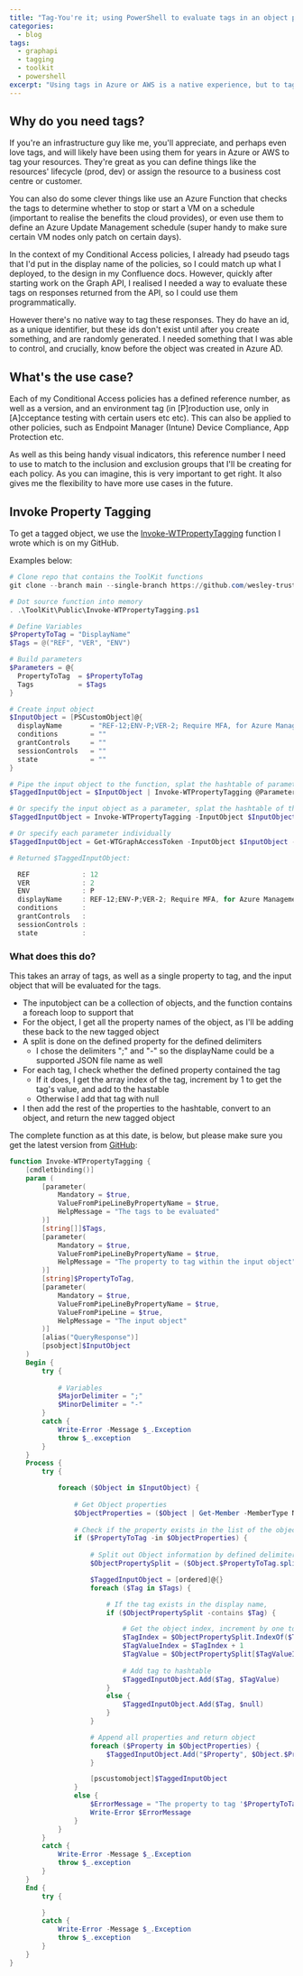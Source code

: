 ```yaml
---
title: "Tag-You're it; using PowerShell to evaluate tags in an object property"
categories:
  - blog
tags:
  - graphapi
  - tagging
  - toolkit
  - powershell
excerpt: "Using tags in Azure or AWS is a native experience, but to tag a response from the Graph API, required that I create a PowerShell function..."
---
```


## Why do you need tags?
If you're an infrastructure guy like me, you'll appreciate, and perhaps even love tags, and will likely have been using them for years in Azure or AWS to tag your resources. They're great as you can define things like the resources' lifecycle (prod, dev) or assign the resource to a business cost centre or customer.

You can also do some clever things like use an Azure Function that checks the tags to determine whether to stop or start a VM on a schedule (important to realise the benefits the cloud provides), or even use them to define an Azure Update Management schedule (super handy to make sure certain VM nodes only patch on certain days).

In the context of my Conditional Access policies, I already had pseudo tags that I'd put in the display name of the policies, so I could match up what I deployed, to the design in my Confluence docs. However, quickly after starting work on the Graph API, I realised I needed a way to evaluate these tags on responses returned from the API, so I could use them programmatically.

However there's no native way to tag these responses. They do have an id, as a unique identifier, but these ids don't exist until after you create something, and are randomly generated. I needed something that I was able to control, and crucially, know before the object was created in Azure AD.

## What's the use case?
Each of my Conditional Access policies has a defined reference number, as well as a version, and an environment tag (in [P]roduction use, only in [A]cceptance testing with certain users etc etc). This can also be applied to other policies, such as Endpoint Manager (Intune) Device Compliance, App Protection etc.

As well as this being handy visual indicators, this reference number I need to use to match to the inclusion and exclusion groups that I'll be creating for each policy. As you can imagine, this is very important to get right. It also gives me the flexibility to have more use cases in the future.

## Invoke Property Tagging
To get a tagged object, we use the [Invoke-WTPropertyTagging][function-link] function I wrote which is on my GitHub.

Examples below:

```powershell
# Clone repo that contains the ToolKit functions
git clone --branch main --single-branch https://github.com/wesley-trust/ToolKit.git

# Dot source function into memory
. .\ToolKit\Public\Invoke-WTPropertyTagging.ps1

# Define Variables
$PropertyToTag = "DisplayName"
$Tags = @("REF", "VER", "ENV")

# Build parameters
$Parameters = @{
  PropertyToTag  = $PropertyToTag
  Tags           = $Tags
}

# Create input object
$InputObject = [PSCustomObject]@{
  displayName       = "REF-12;ENV-P;VER-2; Require MFA, for Azure Management"
  conditions        = ""
  grantControls     = ""
  sessionControls   = ""
  state             = ""
}

# Pipe the input object to the function, splat the hashtable of parameters and return the tagged input object
$TaggedInputObject = $InputObject | Invoke-WTPropertyTagging @Parameters

# Or specify the input object as a parameter, splat the hashtable of the rest of the parameters
$TaggedInputObject = Invoke-WTPropertyTagging -InputObject $InputObject @Parameters

# Or specify each parameter individually
$TaggedInputObject = Get-WTGraphAccessToken -InputObject $InputObject -PropertyToTag $PropertyToTag -Tags $Tags

# Returned $TaggedInputObject:

  REF             : 12
  VER             : 2
  ENV             : P
  displayName     : REF-12;ENV-P;VER-2; Require MFA, for Azure Management
  conditions      : 
  grantControls   : 
  sessionControls : 
  state           : 
```

### What does this do? <!-- omit in toc -->
This takes an array of tags, as well as a single property to tag, and the input object that will be evaluated for the tags.
- The inputobject can be a collection of objects, and the function contains a foreach loop to support that
- For the object, I get all the property names of the object, as I'll be adding these back to the new tagged object
- A split is done on the defined property for the defined delimiters
  - I chose the delimiters ";" and "-" so the displayName could be a supported JSON file name as well
- For each tag, I check whether the defined property contained the tag
  - If it does, I get the array index of the tag, increment by 1 to get the tag's value, and add to the hastable
  - Otherwise I add that tag with null
- I then add the rest of the properties to the hashtable, convert to an object, and return the new tagged object

The complete function as at this date, is below, but please make sure you get the latest version from [GitHub][function-link]:

```powershell
function Invoke-WTPropertyTagging {
    [cmdletbinding()]
    param (
        [parameter(
            Mandatory = $true,
            ValueFromPipeLineByPropertyName = $true,
            HelpMessage = "The tags to be evaluated"
        )]
        [string[]]$Tags,
        [parameter(
            Mandatory = $true,
            ValueFromPipeLineByPropertyName = $true,
            HelpMessage = "The property to tag within the input object"
        )]
        [string]$PropertyToTag,
        [parameter(
            Mandatory = $true,
            ValueFromPipeLineByPropertyName = $true,
            ValueFromPipeLine = $true,
            HelpMessage = "The input object"
        )]
        [alias("QueryResponse")]
        [psobject]$InputObject
    )
    Begin {
        try {
            
            # Variables
            $MajorDelimiter = ";"
            $MinorDelimiter = "-"
        }
        catch {
            Write-Error -Message $_.Exception
            throw $_.exception
        }
    }
    Process {
        try {

            foreach ($Object in $InputObject) {
                
                # Get Object properties
                $ObjectProperties = ($Object | Get-Member -MemberType NoteProperty).name 
                
                # Check if the property exists in the list of the object's properties
                if ($PropertyToTag -in $ObjectProperties) {
                    
                    # Split out Object information by defined delimiter(s) and tag(s)
                    $ObjectPropertySplit = ($Object.$PropertyToTag.split($MajorDelimiter)).Split($MinorDelimiter)

                    $TaggedInputObject = [ordered]@{}
                    foreach ($Tag in $Tags) {

                        # If the tag exists in the display name, 
                        if ($ObjectPropertySplit -contains $Tag) {

                            # Get the object index, increment by one to obtain the tag's value index
                            $TagIndex = $ObjectPropertySplit.IndexOf($Tag)
                            $TagValueIndex = $TagIndex + 1
                            $TagValue = $ObjectPropertySplit[$TagValueIndex]
                        
                            # Add tag to hashtable
                            $TaggedInputObject.Add($Tag, $TagValue)
                        }
                        else {
                            $TaggedInputObject.Add($Tag, $null)
                        }
                    }

                    # Append all properties and return object
                    foreach ($Property in $ObjectProperties) {
                        $TaggedInputObject.Add("$Property", $Object.$Property)
                    }

                    [pscustomobject]$TaggedInputObject
                }
                else {
                    $ErrorMessage = "The property to tag '$PropertyToTag', does not exist for the input object"
                    Write-Error $ErrorMessage
                }
            }
        }
        catch {
            Write-Error -Message $_.Exception
            throw $_.exception
        }
    }
    End {
        try {

        }
        catch {
            Write-Error -Message $_.Exception
            throw $_.exception
        }
    }
}
```

[function-link]: https://github.com/wesley-trust/ToolKit/blob/main/Public/Invoke-WTPropertyTagging.ps1